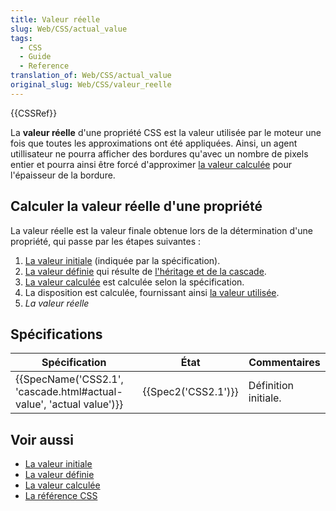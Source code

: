 ```yaml
---
title: Valeur réelle
slug: Web/CSS/actual_value
tags:
  - CSS
  - Guide
  - Reference
translation_of: Web/CSS/actual_value
original_slug: Web/CSS/valeur_reelle
---
```

{{CSSRef}}

La **valeur réelle** d'une propriété CSS est la valeur utilisée par le moteur une fois que toutes les approximations ont été appliquées. Ainsi, un agent utillisateur ne pourra afficher des bordures qu'avec un nombre de pixels entier et pourra ainsi être forcé d'approximer [la valeur calculée](/fr/docs/Web/CSS/Valeur_calcul%C3%A9e) pour l'épaisseur de la bordure.

## Calculer la valeur réelle d'une propriété

La valeur réelle est la valeur finale obtenue lors de la détermination d'une propriété, qui passe par les étapes suivantes :

1.  [La valeur initiale](/fr/docs/Web/CSS/Valeur_initiale) (indiquée par la spécification).
2.  [La valeur définie](/fr/docs/Web/CSS/Valeur_sp%C3%A9cifi%C3%A9e) qui résulte de [l'héritage et de la cascade](/fr/Apprendre/CSS/Introduction_à_CSS/La_cascade_et_l_héritage).
3.  [La valeur calculée](/fr/docs/Web/CSS/Valeur_calcul%C3%A9e) est calculée selon la spécification.
4.  La disposition est calculée, fournissant ainsi [la valeur utilisée](/fr/docs/Web/CSS/Valeur_utilis%C3%A9e).
5.  _La valeur réelle_

## Spécifications

| Spécification                                                                            | État                     | Commentaires         |
| ---------------------------------------------------------------------------------------- | ------------------------ | -------------------- |
| {{SpecName('CSS2.1', 'cascade.html#actual-value', 'actual value')}} | {{Spec2('CSS2.1')}} | Définition initiale. |

## Voir aussi

- [La valeur initiale](/fr/docs/Web/CSS/Valeur_initiale)
- [La valeur définie](/fr/docs/Web/CSS/Valeur_sp%C3%A9cifi%C3%A9e)
- [La valeur calculée](/fr/docs/Web/CSS/Valeur_calcul%C3%A9e)
- [La référence CSS](/fr/docs/Web/CSS/Reference)
